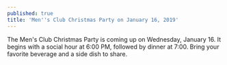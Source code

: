 ```yaml
---
published: true
title: 'Men''s Club Christmas Party on January 16, 2019'
---
```

The Men's Club Christmas Party is coming up on Wednesday, January 16. It begins with a social hour at 6:00 PM, followed by dinner at 7:00. Bring your favorite beverage and a side dish to share.